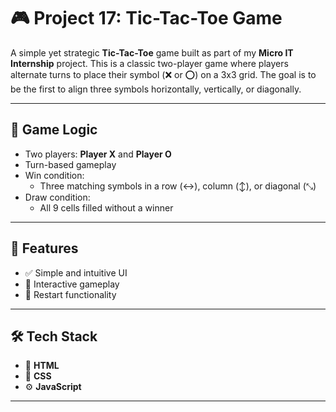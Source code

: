 # 🎮 Project 17: Tic-Tac-Toe Game

A simple yet strategic **Tic-Tac-Toe** game built as part of my **Micro IT Internship** project. This is a classic two-player game where players alternate turns to place their symbol (❌ or ⭕) on a 3x3 grid. The goal is to be the first to align three symbols horizontally, vertically, or diagonally.

---

## 🧠 Game Logic

- Two players: **Player X** and **Player O**
- Turn-based gameplay
- Win condition:
  - Three matching symbols in a row (↔️), column (↕️), or diagonal (⤡)
- Draw condition:
  - All 9 cells filled without a winner

---

## 🚀 Features

- ✅ Simple and intuitive UI
- 🧩 Interactive gameplay
- 🔁 Restart functionality

---

## 🛠️ Tech Stack

- 🧱 **HTML**
- 🎨 **CSS**
- ⚙️ **JavaScript**

---


